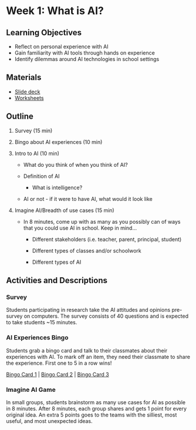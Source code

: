 # Week 1: What is AI?
##  Learning Objectives
- Reflect on personal experience with AI 
- Gain familiarity with AI tools through hands on experience
- Identify dilemmas around AI technologies in school settings

## Materials
- [Slide deck](https://docs.google.com/presentation/d/1S8lE8BqhXMFI0BMy2t0NmmDzPwOWpEfGxtLgaLz7GKQ/edit?slide=id.g2d94b4c8605_0_3#slide=id.g2d94b4c8605_0_3)
- [Worksheets](https://drive.google.com/drive/folders/1Lkm0j3nYjGUEJRfe7WRMTScxJigOnzE0?usp=drive_link)

## Outline
1. Survey (15 min)
2. Bingo about AI experiences (10 min) 
3. Intro to AI (10 min)

   - What do you think of when you think of AI? 

   - Definition of AI
     - What is intelligence?

   - AI or not - if it were to have AI, what would it look like
     
6. Imagine AI/Breadth of use cases (15 min)

     - In 8 minutes, come up with as many as you possibly can of ways that you could use AI in school. Keep in mind…
       
         - Different stakeholders (i.e. teacher, parent, principal, student)
           
         - Different types of classes and/or schoolwork
           
         - Different types of AI
   
## Activities and Descriptions
### Survey
Students participating in research take the AI attitudes and opinions pre-survey on computers. The survey consists of 40 questions and is expected to take students ~15 minutes.

### AI Experiences Bingo
Students grab a bingo card and talk to their classmates about their experiences with AI. To mark off an item, they need their classmate to share the experience. First one to 5 in a row wins!

[Bingo Card 1](https://drive.google.com/file/d/17MJ0Z15NMuJ2JRKNFkAcmq8JKAFGP5A9/view?usp=drive_link) | [Bingo Card 2](https://drive.google.com/file/d/1TFUyBAPNkSR7M9w_U1gZnlDWD6XeGXB8/view?usp=drive_link) | [Bingo Card 3](https://drive.google.com/file/d/1_iv5xiuY1IPWduyIqPxKl_d5Hg_uyhuA/view?usp=drive_link)

### Imagine AI Game
In small groups, students brainstorm as many use cases for AI as possible in 8 minutes. After 8 minutes, each group shares and gets 1 point for every original idea. An extra 5 points goes to the teams with the silliest, most useful, and most unexpected ideas.

